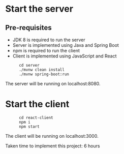 # Start the server

## Pre-requisites

  - JDK 8 is required to run the server
  - Server is implemented using Java and Spring Boot
  - npm is required to run the client
  - Client is implemented using JavaScript and React

```
      cd server
      ./mvnw clean install
      ./mvnw spring-boot:run
```

The server will be running on localhost:8080.

# Start the client

```
      cd react-client
      npm i
      npm start
```

The client will be running on localhost:3000.  
  
Taken time to implement this project: 6 hours